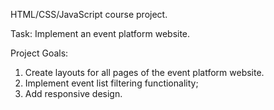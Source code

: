 HTML/CSS/JavaScript course project.

Task: Implement an event platform website.

Project Goals:
1. Create layouts for all pages of the event platform website.
2. Implement event list filtering functionality;
3. Add responsive design.
